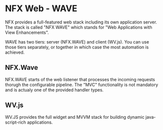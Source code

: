 # NFX Web - WAVE

 NFX provides a full-featured web stack including its own application server. The stack is called
 "NFX WAVE" which stands for "Web Applications with View Enhancements".
 
 WAVE has two tiers: server (NFX.WAVE) and client (WV.js). You can use those tiers separately, or 
 together in which case the most automation is achieved.
 
 
 ## NFX.Wave
 
 NFX.WAVE starts of the web listener that processes the incoming requests thorugh the configurable pipeline.
 The "MVC" functionality is not mandatory and is actualy one of the provided handler types.
 
 
 ## WV.js
 
 WV.JS provides the full widget and MVVM stack for building dynamic java-script-rich applications.
 
 

 